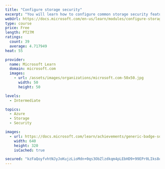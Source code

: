 ```yaml
---
title: "Configure storage security"
excerpt: "You will learn how to configure common storage security features like storage access signatures."
webUrl: https://docs.microsoft.com/en-us/learn/modules/configure-storage-security/
type: course
price: Free
length: PT27M
ratings:
  count: 39
  average: 4.717949
heat: 55

provider:
  name: Microsoft Learn
  domain: microsoft.com
  images:
    - url: /assets/images/organizations/microsoft.com-50x50.jpg
      width: 50
      height: 50

levels:
  - Intermediate

topics:
  - Azure
  - Storage
  - Security

images:
  - url: https://docs.microsoft.com/learn/achievements/generic-badge-social.png
    width: 640
    height: 320
    isCached: true

secured: "kzFaQoyfvhtNJyJoKujzLioMdn+0qs3ObZlzdkqm4pLEbHD9+99EPr0LIks8oQBmybrcnzAICDxqzLmIzwGTBNS6P1KQdBqoOAcZ5/6RgQ8hKuE0usSTvbjUVzyVdbf/s/n09HU3h2L6Gk1VfLck2NcAgzSbsAgko3SiBt+rwjAxG8/vK52io53cyYUqFOhKteg8c8cnJ5o4kiVi+soIZ8C5L+tf7wtjMsipJACpdQsjkKWWtBTN/fxWv9g9AvKuJv5j6D8mWgE8WaVXrfU1IeJxyFUd1sxHdaGAjCwiNN7wbBtSpts1FZ4QC/32C0GJ6DmzRtrNQiYqyvfNEgWhCxsB8+1q3D4LrU2PcRld3PWg25phzGgm26RDLriFpdM3Bg50zA6m6kb3ylI7mVpBPomdIDYwT8B84gCZTOh7VnM=;vcYPwndA+ZxMHmCdsQJsqw=="
---
```


